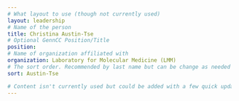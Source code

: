 ```yaml
---
# What layout to use (though not currently used)
layout: leadership
# Name of the person
title: Christina Austin-Tse
# Optional GennCC Position/Title
position:
# Name of organization affiliated with
organization: Laboratory for Molecular Medicine (LMM)
# The sort order. Recommended by last name but can be change as needed
sort: Austin-Tse

# Content isn't currently used but could be added with a few quick updates if needed to allow for bios
---
```

